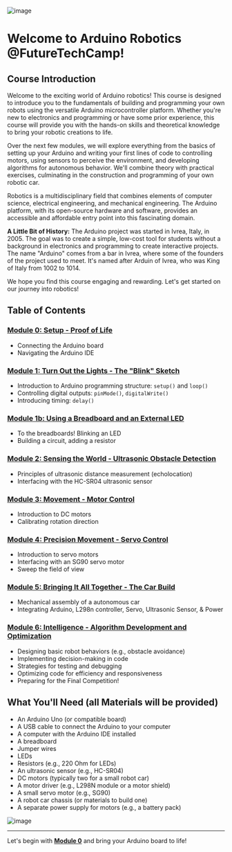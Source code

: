 ![image](https://github.com/user-attachments/assets/aa95c545-0d3f-4719-aa99-2dad7f86d758)

# Welcome to Arduino Robotics @FutureTechCamp!

## Course Introduction
Welcome to the exciting world of Arduino robotics! This course is designed to introduce you to the fundamentals of building and programming your own robots using the versatile Arduino microcontroller platform. Whether you're new to electronics and programming or have some prior experience, this course will provide you with the hands-on skills and theoretical knowledge to bring your robotic creations to life.

Over the next few modules, we will explore everything from the basics of setting up your Arduino and writing your first lines of code to controlling motors, using sensors to perceive the environment, and developing algorithms for autonomous behavior. We'll combine theory with practical exercises, culminating in the construction and programming of your own robotic car.

Robotics is a multidisciplinary field that combines elements of computer science, electrical engineering, and mechanical engineering. The Arduino platform, with its open-source hardware and software, provides an accessible and affordable entry point into this fascinating domain.

**A Little Bit of History:** The Arduino project was started in Ivrea, Italy, in 2005. The goal was to create a simple, low-cost tool for students without a background in electronics and programming to create interactive projects. The name "Arduino" comes from a bar in Ivrea, where some of the founders of the project used to meet. It's named after Arduin of Ivrea, who was King of Italy from 1002 to 1014.

We hope you find this course engaging and rewarding. Let's get started on our journey into robotics!

## Table of Contents

### [Module 0: Setup - Proof of Life](module_00.md)
- Connecting the Arduino board
- Navigating the Arduino IDE

### [Module 1: Turn Out the Lights - The "Blink" Sketch](module_01.md)
- Introduction to Arduino programming structure: `setup()` and `loop()`
- Controlling digital outputs: `pinMode()`, `digitalWrite()`
- Introducing timing: `delay()`

### [Module 1b: Using a Breadboard and an External LED](module_01b.md)
- To the breadboards! Blinking an LED
- Building a circuit, adding a resistor

### [Module 2: Sensing the World - Ultrasonic Obstacle Detection](module_02.md)
- Principles of ultrasonic distance measurement (echolocation)
- Interfacing with the HC-SR04 ultrasonic sensor

### [Module 3: Movement - Motor Control](module_03.md)
- Introduction to DC motors
- Calibrating rotation direction

### [Module 4: Precision Movement - Servo Control](module_04.md)
- Introduction to servo motors
- Interfacing with an SG90 servo motor
- Sweep the field of view
  
### [Module 5: Bringing It All Together - The Car Build](module_05.md)
- Mechanical assembly of a autonomous car
- Integrating Arduino, L298n controller, Servo, Ultrasonic Sensor, & Power
  
### [Module 6: Intelligence - Algorithm Development and Optimization](module_06.md)
- Designing basic robot behaviors (e.g., obstacle avoidance)
- Implementing decision-making in code
- Strategies for testing and debugging
- Optimizing code for efficiency and responsiveness
- Preparing for the Final Competition!

## What You'll Need (all Materials will be provided)
- An Arduino Uno (or compatible board)
- A USB cable to connect the Arduino to your computer
- A computer with the Arduino IDE installed
- A breadboard
- Jumper wires
- LEDs
- Resistors (e.g., 220 Ohm for LEDs)
- An ultrasonic sensor (e.g., HC-SR04)
- DC motors (typically two for a small robot car)
- A motor driver (e.g., L298N module or a motor shield)
- A small servo motor (e.g., SG90)
- A robot car chassis (or materials to build one)
- A separate power supply for motors (e.g., a battery pack)

![image](https://github.com/user-attachments/assets/69438aa5-b7c5-4580-8d61-d1660f682205)


---

Let's begin with [**Module 0**](module_00.md) and bring your Arduino board to life!
